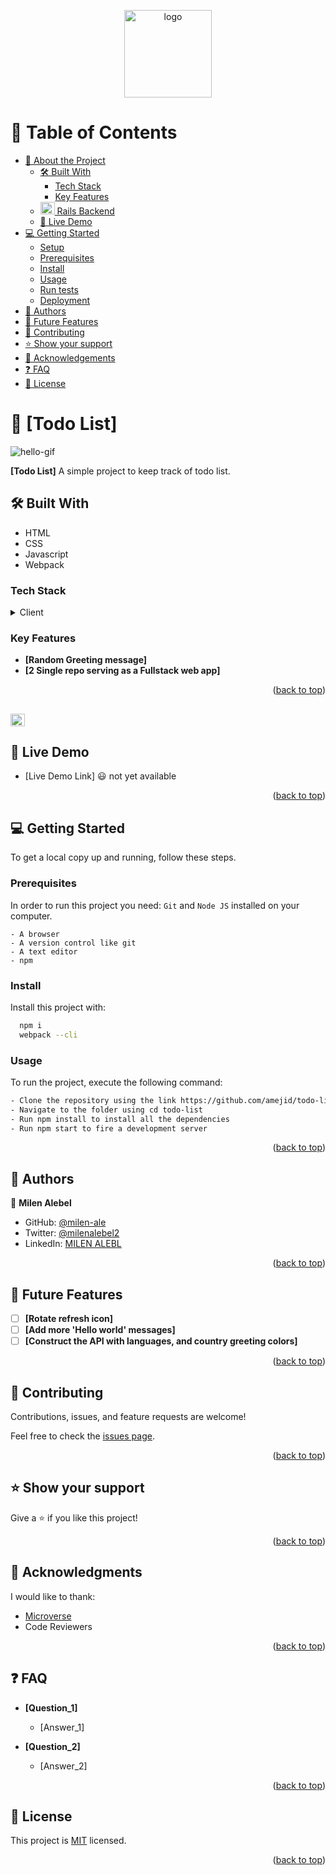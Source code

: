 <a name="readme-top"></a>

<!--
HOW TO USE:
This is an example of how you may give instructions on setting up your project locally.

Modify this file to match your project and remove sections that don't apply.

REQUIRED SECTIONS:
- Table of Contents
- About the Project
  - Built With
  - Live Demo
- Getting Started
- Authors
- Future Features
- Contributing
- Show your support
- Acknowledgements
- License

After you're finished please remove all the comments and instructions!
-->

<div align="center">

  <img src="https://user-images.githubusercontent.com/84629565/202665566-ba1a8ed3-041f-45bc-b21b-efdcc357189b.png" alt="logo" width="140"  height="auto" />
  <br/>

</div>

<!-- TABLE OF CONTENTS -->

# 📗 Table of Contents

- [📖 About the Project](#about-project)
  - [🛠 Built With](#built-with)
    - [Tech Stack](#tech-stack)
    - [Key Features](#key-features)
  - [<img src="https://uxwing.com/wp-content/themes/uxwing/download/brands-and-social-media/ruby-on-rails-icon.png" width="23" height="20"/> Rails Backend](#rails-backend)
  - [🚀 Live Demo](#live-demo)
- [💻 Getting Started](#getting-started)
  - [Setup](#setup)
  - [Prerequisites](#prerequisites)
  - [Install](#install)
  - [Usage](#usage)
  - [Run tests](#run-tests)
  - [Deployment](#triangular_flag_on_post-deployment)
- [👥 Authors](#authors)
- [🔭 Future Features](#future-features)
- [🤝 Contributing](#contributing)
- [⭐️ Show your support](#support)
- [🙏 Acknowledgements](#acknowledgements)
- [❓ FAQ](#faq)
- [📝 License](#license)

<!-- PROJECT DESCRIPTION -->

# 📖 [Todo List] <a name="about-project"></a>
![hello-gif](https://encrypted-tbn0.gstatic.com/images?q=tbn:ANd9GcQPPqTGV8ZkiSlzFEIlutoAKqoP5D3KIXXqHt6X_geAFCMN5S70_8iIZByjfYTqz98VWzg&usqp=CAU)

**[Todo List]**
A simple project to keep track of todo list.
## 🛠 Built With <a name="built-with"></a>
- HTML
- CSS
- Javascript
- Webpack

### Tech Stack <a name="tech-stack"></a>

<details>
  <summary>Client</summary>
  <ul>
    <li><a href="https://Javascript.org/">JavaScript</a></li>
    <li><a href="https://WebPack.org/">WebPack</a></li>
     <li><a href="https://HTML.org/">HTML</a></li>
      <li><a href="https://CSS.org/">CSS</a></li>
  </ul>
</details>

<!-- Features -->

### Key Features <a name="key-features"></a>

- **[Random Greeting message]**
- **[2 Single repo serving as a Fullstack web app]**

<p align="right">(<a href="#readme-top">back to top</a>)</p>

<!-- LIVE DEMO -->
## <img src="https://user-images.githubusercontent.com/52928589/86601224-ac157400-bfbe-11ea-8eae-6b162b7ebaed.gif" width="23" height="20"/>

## 🚀 Live Demo <a name="live-demo"></a>

- [Live Demo Link] :smiley: not yet available

<p align="right">(<a href="#readme-top">back to top</a>)</p>

<!-- GETTING STARTED -->
## 💻 Getting Started <a name="getting-started"></a>

To get a local copy up and running, follow these steps.
### Prerequisites

In order to run this project you need:
`Git` and `Node JS` installed on your computer.
```
- A browser
- A version control like git
- A text editor
- npm 

```

### Install

Install this project with:

```sh
  npm i
  webpack --cli
```

### Usage

To run the project, execute the following command:

```sh
- Clone the repository using the link https://github.com/amejid/todo-list
- Navigate to the folder using cd todo-list
- Run npm install to install all the dependencies
- Run npm start to fire a development server
```
<p align="right">(<a href="#readme-top">back to top</a>)</p>

<!-- AUTHORS -->

## 👥 Authors <a name="authors"></a>

👤 **Milen Alebel**

- GitHub: [@milen-ale](https://github.com/milen-ale)
- Twitter: [@milenalebel2](https://twitter.com/milenalebel2)
- LinkedIn: [MILEN ALEBL](https://linkedin.com/in/https://www.linkedin.com/in/milen-alebel/)
<p align="right">(<a href="#readme-top">back to top</a>)</p>

<!-- FUTURE FEATURES -->

## 🔭 Future Features <a name="future-features"></a>

- [ ] **[Rotate refresh icon]**
- [ ] **[Add more 'Hello world' messages]**
- [ ] **[Construct the API with languages, and country greeting colors]**

<p align="right">(<a href="#readme-top">back to top</a>)</p>

<!-- CONTRIBUTING -->

## 🤝 Contributing <a name="contributing"></a>

Contributions, issues, and feature requests are welcome!

Feel free to check the [issues page](../../issues/).

<p align="right">(<a href="#readme-top">back to top</a>)</p>

<!-- SUPPORT -->

## ⭐️ Show your support <a name="support"></a>

Give a ⭐️ if you like this project!

<p align="right">(<a href="#readme-top">back to top</a>)</p>

<!-- ACKNOWLEDGEMENTS -->

## 🙏 Acknowledgments <a name="acknowledgements"></a>

I would like to thank:
- [Microverse](https://www.microverse.org/)
- Code Reviewers

<p align="right">(<a href="#readme-top">back to top</a>)</p>

<!-- FAQ (optional) -->

## ❓ FAQ <a name="faq"></a>

- **[Question_1]**

  - [Answer_1]

- **[Question_2]**

  - [Answer_2]

<p align="right">(<a href="#readme-top">back to top</a>)</p>

<!-- LICENSE -->

## 📝 License <a name="license"></a>

This project is [MIT](./LICENSE) licensed.

<p align="right">(<a href="#readme-top">back to top</a>)</p>

